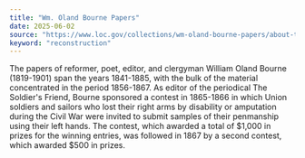 ```yaml
---
title: "Wm. Oland Bourne Papers"
date: 2025-06-02
source: "https://www.loc.gov/collections/wm-oland-bourne-papers/about-this-collection/"
keyword: "reconstruction"
---
```


The papers of reformer, poet, editor, and clergyman William Oland Bourne (1819-1901) span the years 1841-1885, with the bulk of the material concentrated in the period 1856-1867. As editor of the periodical The Soldier's Friend, Bourne sponsored a contest in 1865-1866 in which Union soldiers and sailors who lost their right arms by disability or amputation during the Civil War were invited to submit samples of their penmanship using their left hands. The contest, which awarded a total of $1,000 in prizes for the winning entries, was followed in 1867 by a second contest, which awarded $500 in prizes.


